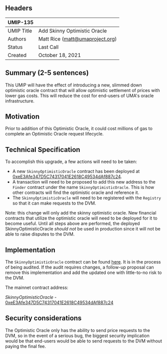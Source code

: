 ## Headers
| UMIP-135   |                                 |
|------------|---------------------------------|
| UMIP Title | Add Skinny Optimistic Oracle    |
| Authors    | Matt Rice (matt@umaproject.org) |
| Status     | Last Call                       |
| Created    | October 18, 2021                |

## Summary (2-5 sentences)
This UMIP will have the effect of introducing a new, slimmed down optimistic oracle contract that will allow optimistic settlement of prices with lower gas costs. This will reduce the cost for end-users of UMA's oracle infrastructure.

## Motivation
Prior to addition of this Optimistic Oracle, it could cost millions of gas to complete an Optimistic Oracle request lifecycle.

## Technical Specification
To accomplish this upgrade, a few actions will need to be taken:
- A new `SkinnyOptimisticOracle` contract has been deployed at [0xeE3Afe347D5C74317041E2618C49534dAf887c24](https://etherscan.io/address/0xeE3Afe347D5C74317041E2618C49534dAf887c24).
- A transaction will need to be proposed to add this new address to the `Finder` contract under the name `SkinnyOptimisticOracle`. This is how other contracts will find the optimistic oracle and reference it.
- The `SkinnyOptimisticOracle` will need to be registered with the `Registry` so that it can make requests to the DVM.

Note: this change will only add the skinny optimistic oracle. New financial contracts that utilize the optimistic oracle will need to be deployed for it to become useful. Until all steps above are performed, the deployed SkinnyOptimisticOracle _should not_ be used in production since it will not be able to raise disputes to the DVM.

## Implementation

The `SkinnyOptimisticOracle` contract can be found [here](https://github.com/UMAprotocol/protocol/blob/master/packages/core/contracts/oracle/implementation/SkinnyOptimisticOracle.sol). It is in the process of being audited. If the audit requires changes, a follow-up proposal can remove this implementation and add the updated one with little-to-no risk to the DVM.

The mainnet contract address:

*SkinnyOptimisticOracle* - [0xeE3Afe347D5C74317041E2618C49534dAf887c24](https://etherscan.io/address/0xeE3Afe347D5C74317041E2618C49534dAf887c24)


## Security considerations

The Optimistic Oracle only has the ability to send price requests to the DVM, so in the event of a serious bug, the biggest security implication would be that end-users would be able to send requests to the DVM without paying the final fee.
